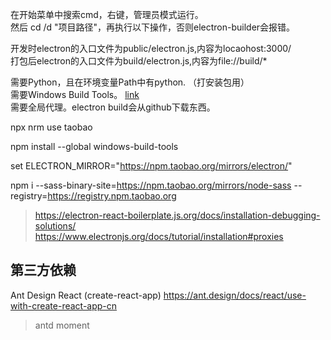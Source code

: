 
在开始菜单中搜索cmd，右键，管理员模式运行。  
然后 cd /d "项目路径"，再执行以下操作，否则electron-builder会报错。  
  
开发时electron的入口文件为public/electron.js,内容为locaohost:3000/  
打包后electron的入口文件为build/electron.js,内容为file://build/*  

需要Python，且在环境变量Path中有python. （打安装包用）  
需要Windows Build Tools。 [link](https://my.visualstudio.com/Downloads?q=build%20tools)  
需要全局代理。electron build会从github下载东西。  
  
npx nrm use taobao  

npm install --global windows-build-tools  

set ELECTRON_MIRROR="https://npm.taobao.org/mirrors/electron/"  

npm i --sass-binary-site=https://npm.taobao.org/mirrors/node-sass --registry=https://registry.npm.taobao.org    
> https://electron-react-boilerplate.js.org/docs/installation-debugging-solutions/  
https://www.electronjs.org/docs/tutorial/installation#proxies  

## 第三方依赖  
Ant Design React (create-react-app)  https://ant.design/docs/react/use-with-create-react-app-cn  
> antd moment  